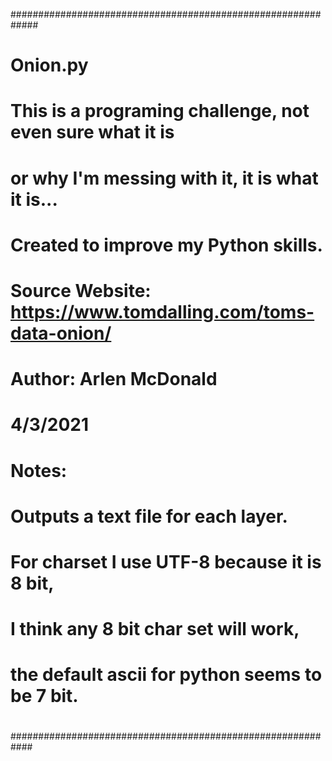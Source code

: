 #############################################################
# Onion.py
#
# This is a programing challenge, not even sure what it is
# or why I'm messing with it, it is what it is...
#
# Created to improve my Python skills.
#
# Source Website: https://www.tomdalling.com/toms-data-onion/
#
# Author: Arlen McDonald
# 4/3/2021
#
# Notes:
#
# Outputs a text file for each layer.
#
# For charset I use UTF-8 because it is 8 bit,
# I think any 8 bit char set will work,
# the default ascii for python seems to be 7 bit.
#
#
############################################################
